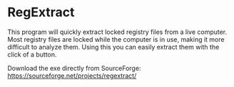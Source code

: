 # RegExtract

This program will quickly extract locked registry files from a live computer. Most registry files are locked while the computer is in use, making it more difficult to analyze them. Using this you can easily extract them with the click of a button.

Download the exe directly from SourceForge: https://sourceforge.net/projects/regextract/
